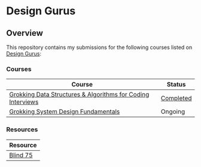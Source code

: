 # Design Gurus

## Overview
This repository contains my submissions for the following courses listed on [Design Gurus](https://www.designgurus.io/):

### Courses
| Course                                                                                                                                                                        | Status                                                                                                                                                                                                                         |
|-------------------------------------------------------------------------------------------------------------------------------------------------------------------------------|--------------------------------------------------------------------------------------------------------------------------------------------------------------------------------------------------------------------------------|
| [Grokking Data Structures & Algorithms for Coding Interviews](https://github.com/shumarb/designgurus/blob/main/grokking-data-structures-and-algorithms-for-coding-interviews) | [Completed](https://github.com/shumarb/designgurus/blob/main/certificates/sheikh-umar-grokking-data-structures-and-algorithms-for-coding-interviews-certificate.pdf)                                                           |
| [Grokking System Design Fundamentals](https://github.com/shumarb/designgurus/blob/main/grokking-system-design-fundamentals)                                                   | Ongoing                                                                                                                                                                                                                        |

### Resources
| Resource                                                                      |
|-------------------------------------------------------------------------------|
| [Blind 75](https://github.com/shumarb/leetcode/blob/main/readmes/blind-75.md) |
